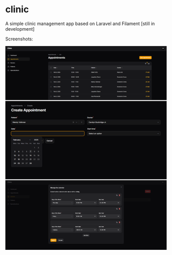 # clinic
A simple clinic management app based on Laravel and Filament [still in development]

Screenshots:

![Appointment List](https://raw.githubusercontent.com/smalic/clinic/refs/heads/main/screenshot1.png)
![Create Appointment Screen](https://raw.githubusercontent.com/smalic/clinic/refs/heads/main/screenshot2.png)
![Doctor Calendar Management Screen](https://raw.githubusercontent.com/smalic/clinic/refs/heads/main/screenshot3.png)
